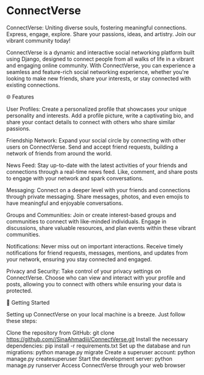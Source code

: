 # ConnectVerse
ConnectVerse: Uniting diverse souls, fostering meaningful connections. Express, engage, explore. Share your passions, ideas, and artistry. Join our vibrant community today!

ConnectVerse is a dynamic and interactive social networking platform built using Django, designed to connect people from all walks of life in a vibrant and engaging online community. With ConnectVerse, you can experience a seamless and feature-rich social networking experience, whether you're looking to make new friends, share your interests, or stay connected with existing connections.

🌐 Features

User Profiles: Create a personalized profile that showcases your unique personality and interests. Add a profile picture, write a captivating bio, and share your contact details to connect with others who share similar passions.

Friendship Network: Expand your social circle by connecting with other users on ConnectVerse. Send and accept friend requests, building a network of friends from around the world.

News Feed: Stay up-to-date with the latest activities of your friends and connections through a real-time news feed. Like, comment, and share posts to engage with your network and spark conversations.

Messaging: Connect on a deeper level with your friends and connections through private messaging. Share messages, photos, and even emojis to have meaningful and enjoyable conversations.

Groups and Communities: Join or create interest-based groups and communities to connect with like-minded individuals. Engage in discussions, share valuable resources, and plan events within these vibrant communities.

Notifications: Never miss out on important interactions. Receive timely notifications for friend requests, messages, mentions, and updates from your network, ensuring you stay connected and engaged.

Privacy and Security: Take control of your privacy settings on ConnectVerse. Choose who can view and interact with your profile and posts, allowing you to connect with others while ensuring your data is protected.

🚀 Getting Started

Setting up ConnectVerse on your local machine is a breeze. Just follow these steps:

Clone the repository from GitHub:
git clone https://github.com//SinaAhmadiii/ConnectVerse.git
Install the necessary dependencies:
pip install -r requirements.txt
Set up the database and run migrations:
python manage.py migrate
Create a superuser account:
python manage.py createsuperuser
Start the development server:
python manage.py runserver
Access ConnectVerse through your web browser
